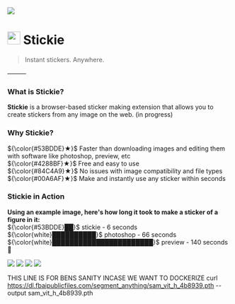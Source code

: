 <img src="https://cdn.discordapp.com/attachments/1096174778622148768/1096902070604411040/banner2Artboard_1.png">

# <img src="https://cdn.discordapp.com/attachments/1096174778622148768/1096888467331489853/stickie3.png" width="29px"> Stickie
> Instant stickers. Anywhere.
> 
———
### What is Stickie?

**Stickie** is a browser-based sticker making extension that allows you to create stickers from any image on the web.
(in progress)

### Why Stickie?
${\color{#53BDDE}★}$ Faster than downloading images and editing them with software like photoshop, preview, etc  
${\color{#4288BF}★}$ Free and easy to use	  
${\color{#84C4A9}★}$ No issues with image compatibility and file types		  
${\color{#00A6AF}★}$ Make and instantly use any sticker within seconds  

### Stickie in Action  
**Using an example image, here's how long it took to make a sticker of a figure in it:**  
${\color{#53BDDE}██}$ stickie - 6 seconds  
${\color{white}██████████}$ photoshop - 66 seconds	  		  
${\color{white}███████████████████████}$ preview - 140 seconds :nauseated_face: 

![](https://img.shields.io/badge/stickie-53BDDE?style=for-the-badge)
![](https://img.shields.io/badge/is-4288BF?style=for-the-badge)
![](https://img.shields.io/badge/the-84C4A9?style=for-the-badge)
![](https://img.shields.io/badge/best-00A6AF?style=for-the-badge)
	

	



THIS LINE IS FOR BENS SANITY INCASE WE WANT TO DOCKERIZE
curl https://dl.fbaipublicfiles.com/segment_anything/sam_vit_h_4b8939.pth --output sam_vit_h_4b8939.pth